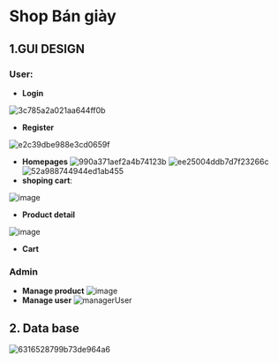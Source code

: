 # Shop Bán giày
## **1.GUI DESIGN**
### User: 
- **Login**

![3c785a2a021aa644ff0b](https://github.com/user-attachments/assets/c412e0e1-4d06-4bda-9fa4-18d7ed17f9ac)

- **Register**

![e2c39dbe988e3cd0659f](https://github.com/user-attachments/assets/d0b11413-5f80-4169-ba11-6c87b101cab4)

- **Homepages**
![990a371aef2a4b74123b](https://github.com/user-attachments/assets/5048e415-05d9-4b2d-9bb5-3b7d63850706)
![ee25004ddb7d7f23266c](https://github.com/user-attachments/assets/54875b1f-71a1-4d43-a66f-391b0d76f4cc)
![52a988744944ed1ab455](https://github.com/user-attachments/assets/fd31f9d2-e0a9-4ff1-bf17-7b4578cd70a4)
- **shoping cart**:

![image](https://github.com/user-attachments/assets/648dc3fe-9e22-419e-8123-ffc6889e81a3)

- **Product detail**

![image](https://github.com/user-attachments/assets/b434fb8a-de98-4009-ba68-1ffca7ba241c)


- **Cart**
### Admin 
- **Manage product**
 ![image](https://github.com/user-attachments/assets/dc1c3806-d87f-4432-ab7c-8e931894972e)
- **Manage user** 
![managerUser](https://github.com/user-attachments/assets/d157634b-3d46-4d22-809b-a210e9582d94)

## **2. Data base**
![6316528799b73de964a6](https://github.com/user-attachments/assets/290e6f2c-9065-45b7-b65e-46c9b2d533ed)

